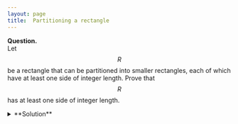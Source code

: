 ```yaml
---
layout: page
title:	Partitioning a rectangle
---
```


**Question.**    
Let $$R$$ be a rectangle that can be partitioned into smaller rectangles, each of which have at least one side of integer length. Prove that $$R$$ has at least one side of integer length.

<details>
	<summary> **Solution** </summary>

Consider the function $$f(x,y)=\sin(2\pi x)\cos(2\pi y)$$. Observe that the integral of $$f$$ over any axis-aligned rectangle is $$0$$ if and only if it has at least one side of integer length. In particular, the integral of $$f$$ over any of the rectangles that $$R$$ is partitioned into is $$0$$, so the integral of $$f$$ over $$R$$ is $$0$$ as well. The required follows.

</details>
